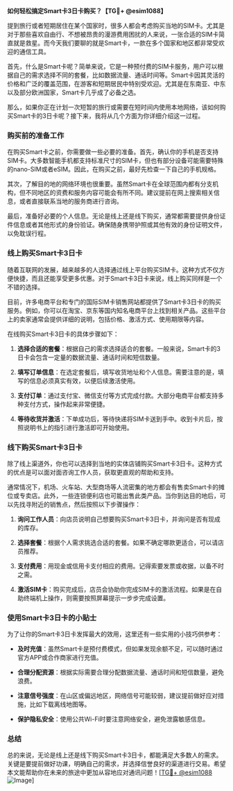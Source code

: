**如何轻松搞定Smart卡3日卡购买？【TG💪+ @esim1088】**

提到旅行或者短期居住在某个国家时，很多人都会考虑购买当地的SIM卡。尤其是对于那些喜欢自由行、不想被昂贵的漫游费用困扰的人来说，一张合适的SIM卡简直就是救星。而今天我们要聊的就是Smart卡，一款在多个国家和地区都非常受欢迎的通信工具。

首先，什么是Smart卡呢？简单来说，它是一种预付费的SIM卡服务，用户可以根据自己的需求选择不同的套餐，比如数据流量、通话时间等。Smart卡因其灵活的价格和广泛的覆盖范围，在游客和短期居民中特别受欢迎。尤其是在东南亚、中东以及部分欧洲国家，Smart卡几乎成了必备之选。

那么，如果你正在计划一次短暂的旅行或需要在短时间内使用本地网络，该如何购买Smart卡的3日卡呢？接下来，我将从几个方面为你详细介绍这一过程。

### 购买前的准备工作

在购买Smart卡之前，你需要做一些必要的准备。首先，确认你的手机是否支持SIM卡。大多数智能手机都支持标准尺寸的SIM卡，但也有部分设备可能需要特殊的nano-SIM或者eSIM。因此，在购买之前，最好先检查一下自己的手机规格。

其次，了解目的地的网络环境也很重要。虽然Smart卡在全球范围内都有分支机构，但不同地区的资费和服务内容可能会有所不同。建议提前在网上搜索相关信息，或者直接联系当地的服务商进行咨询。

最后，准备好必要的个人信息。无论是线上还是线下购买，通常都需要提供身份证件信息或者其他形式的身份验证。确保随身携带护照或其他有效的身份证明文件，以免耽误行程。

### 线上购买Smart卡3日卡

随着互联网的发展，越来越多的人选择通过线上平台购买SIM卡。这种方式不仅方便快捷，而且还能享受更多优惠。对于Smart卡3日卡来说，线上购买同样是一个不错的选择。

目前，许多电商平台和专门的国际SIM卡销售网站都提供了Smart卡3日卡的购买服务。例如，你可以在淘宝、京东等国内知名电商平台上找到相关产品。这些平台上的卖家通常会提供详细的说明，包括价格、激活方式、使用期限等内容。

在线购买Smart卡3日卡的具体步骤如下：

1. **选择合适的套餐**：根据自己的需求选择适合的套餐。一般来说，Smart卡的3日卡会包含一定量的数据流量、通话时间和短信数量。
   
2. **填写订单信息**：在选定套餐后，填写收货地址和个人信息。需要注意的是，填写的信息必须真实有效，以便后续激活使用。

3. **支付订单**：通过支付宝、微信支付等方式完成付款。大部分电商平台都支持多种支付方式，操作起来非常便捷。

4. **等待收货并激活**：下单成功后，等待快递将SIM卡送到手中。收到卡片后，按照说明书上的指引进行激活即可开始使用。

### 线下购买Smart卡3日卡

除了线上渠道外，你也可以选择到当地的实体店铺购买Smart卡3日卡。这种方式的优点是可以面对面咨询工作人员，获取更直观的帮助和支持。

通常情况下，机场、火车站、大型商场等人流密集的地方都会有售卖Smart卡的摊位或专卖店。此外，一些连锁便利店也可能出售此类产品。当你到达目的地后，可以先找寻附近的销售点，然后按照以下步骤操作：

1. **询问工作人员**：向店员说明自己想要购买Smart卡3日卡，并询问是否有现成的库存。

2. **选择套餐**：根据个人需求挑选合适的套餐。如果不确定哪款更适合，可以请店员推荐。

3. **支付费用**：用现金或信用卡支付相应的费用。记得索要发票或收据，以备不时之需。

4. **激活SIM卡**：购买完成后，店员会协助你完成SIM卡的激活流程。如果是在自助终端机上操作，则需要按照屏幕提示一步步完成设置。

### 使用Smart卡3日卡的小贴士

为了让你的Smart卡3日卡发挥最大的效用，这里还有一些实用的小技巧供参考：

- **及时充值**：虽然Smart卡是预付费模式，但如果发现余额不足，可以随时通过官方APP或合作商家进行充值。
  
- **合理分配资源**：根据实际需要合理分配数据流量、通话时间和短信数量，避免浪费。

- **注意信号强度**：在山区或偏远地区，网络信号可能较弱，建议提前做好应对措施，比如下载离线地图等。

- **保护隐私安全**：使用公共Wi-Fi时要注意网络安全，避免泄露敏感信息。

### 总结

总的来说，无论是线上还是线下购买Smart卡3日卡，都能满足大多数人的需求。关键是要提前做好功课，明确自己的需求，并选择信誉良好的渠道进行交易。希望本文能帮助你在未来的旅途中更加从容地应对通讯问题！[[TG💪+ @esim1088](https://t.me/s/esim1088) ![Image](https://i.postimg.cc/4NQfJmqS/Snipaste-2025-05-13-00-14-12.png)]